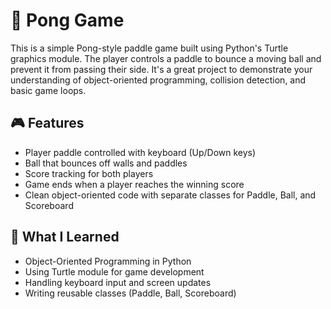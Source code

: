 # 🏓 Pong Game
This is a simple Pong-style paddle game built using Python's Turtle graphics module. The player controls a paddle to bounce a moving ball and prevent it from passing their side. It's a great project to demonstrate your understanding of object-oriented programming, collision detection, and basic game loops.

## 🎮 Features
- Player paddle controlled with keyboard (Up/Down keys)
- Ball that bounces off walls and paddles
- Score tracking for both players
- Game ends when a player reaches the winning score
- Clean object-oriented code with separate classes for Paddle, Ball, and Scoreboard

## 🧠 What I Learned
- Object-Oriented Programming in Python
- Using Turtle module for game development
- Handling keyboard input and screen updates
- Writing reusable classes (Paddle, Ball, Scoreboard)

